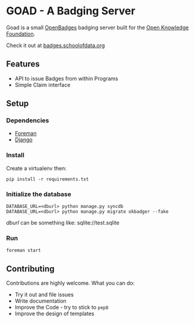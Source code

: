 # GOAD - A Badging Server

Goad is a small [OpenBadges](http://openbadges.org) badging server built
for the [Open Knowledge Foundation](http://okfn.org).

Check it out at
[badges.schoolofdata.org](http://badges.schoolofdata.org)

## Features

* API to issue Badges from within Programs
* Simple Claim interface

## Setup

### Dependencies

* [Foreman](http://theforeman.org/)
* [Django](http://djangoproject.com)

### Install

Create a virtualenv then:

```
pip install -r requirements.txt
```

### Initialize the database

```
DATABASE_URL=<dburl> python manage.py syncdb
DATABASE_URL=<dburl> python manage.py migrate okbadger --fake
```

*dburl* can be something like: sqlite://test.sqlite

### Run

```
foreman start
```


## Contributing

Contributions are highly welcome. What you can do:

* Try it out and file issues
* Write documentation 
* Improve the Code - try to stick to ```pep8```
* Improve the design of templates 

